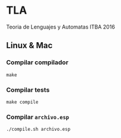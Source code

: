 # TLA
Teoria de Lenguajes y Automatas ITBA 2016

## Linux & Mac
### Compilar compilador
```
make
```
### Compilar tests
```
make compile
```
### Compilar ``archivo.esp``
```
./compile.sh archivo.esp
```
